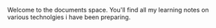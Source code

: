 Welcome to the documents space. You'll find all my learning notes on various technolgies i have been preparing.
